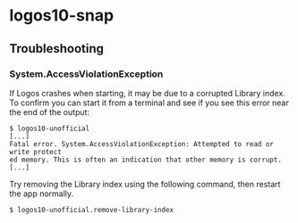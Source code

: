 # logos10-snap

## Troubleshooting

### System.AccessViolationException

If Logos crashes when starting, it may be due to a corrupted Library index. To confirm
you can start it from a terminal and see if you see this error near the end of the output:
```
$ logos10-unofficial
[...]
Fatal error. System.AccessViolationException: Attempted to read or write protect
ed memory. This is often an indication that other memory is corrupt.
[...]
```
Try removing the Library index using the following command, then restart the app normally.
```
$ logos10-unofficial.remove-library-index
```
